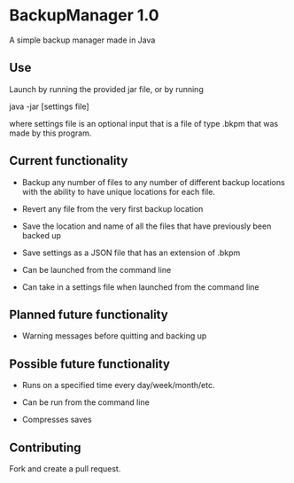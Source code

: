# BackupManager 1.0
A simple backup manager made in Java

## Use
Launch by running the provided jar file, or by running 

java -jar <name of jar> [settings file]

where settings file is an optional input that is a file of type .bkpm that was made by this program.

## Current functionality
- Backup any number of files to any number of different backup locations with the ability to have unique locations for each file.

- Revert any file from the very first backup location

- Save the location and name of all the files that have previously been backed up

- Save settings as a JSON file that has an extension of .bkpm

- Can be launched from the command line

- Can take in a settings file when launched from the command line

## Planned future functionality
- Warning messages before quitting and backing up

## Possible future functionality
- Runs on a specified time every day/week/month/etc.

- Can be run from the command line

- Compresses saves

## Contributing
Fork and create a pull request.
